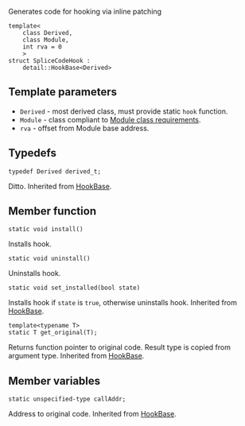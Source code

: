 Generates code for hooking via inline patching

```
template<
    class Derived,
    class Module,
    int rva = 0
    >
struct SpliceCodeHook :
    detail::HookBase<Derived>
```

## Template parameters ##

  * `Derived` - most derived class, must provide static `hook` function.
  * `Module` - class compliant to [Module class requirements](ModuleClassReq.md).
  * `rva` - offset from Module base address.

## Typedefs ##
```
typedef Derived derived_t;
```
Ditto. Inherited from [HookBase](HookBase.md).

## Member function ##

```
static void install()
```
Installs hook.
```
static void uninstall()
```
Uninstalls hook.
```
static void set_installed(bool state)
```
Installs hook if `state` is `true`, otherwise uninstalls hook.
Inherited from [HookBase](HookBase.md).
```
template<typename T>
static T get_original(T);
```
Returns function pointer to original code. Result type is copied from argument type.
Inherited from [HookBase](HookBase.md).

## Member variables ##

```
static unspecified-type callAddr;
```
Address to original code.
Inherited from [HookBase](HookBase.md).